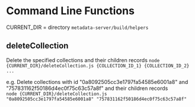 Command Line Functions
======================
CURRENT_DIR = directory `metadata-server/build/helpers` 

## deleteCollection
Delete the specified collections and their children records
	```
	node {CURRENT_DIR}/deleteCollection.js {COLLECTION_ID_1} {COLLECTION_ID_2} ...
	```  
	
e.g. Delete collections with id "0a8092505cc3e1797fa54585e6001a8" and "757831162f50186d4ec0f75c63c57a8f" and their children records  
	```
	node {CURRENT_DIR}/deleteCollection.js "0a8092505cc3e1797fa54585e6001a8" "757831162f50186d4ec0f75c63c57a8f"
	```
